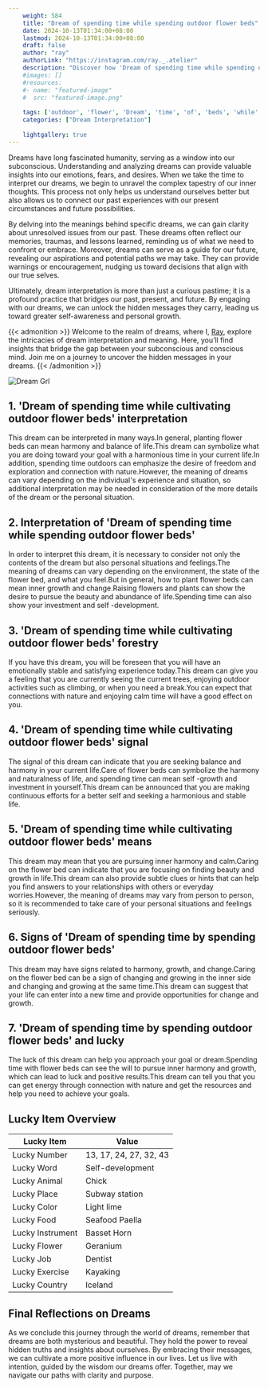 ```yaml
---
    weight: 584
    title: "Dream of spending time while spending outdoor flower beds"  # Assuming 'title' column exists
    date: 2024-10-13T01:34:00+08:00
    lastmod: 2024-10-13T01:34:00+08:00
    draft: false
    author: "ray"
    authorLink: "https://instagram.com/ray._.atelier"
    description: "Discover how 'Dream of spending time while spending outdoor flower beds' can interpret your future and uncover its significant meanings in your life."
    #images: []
    #resources:
    #- name: "featured-image"
    #  src: "featured-image.png"
    
    tags: ['outdoor', 'flower', 'Dream', 'time', 'of', 'beds', 'while', 'spending']
    categories: ["Dream Interpretation"]
    
    lightgallery: true
---
```

    
Dreams have long fascinated humanity, serving as a window into our subconscious. Understanding and analyzing dreams can provide valuable insights into our emotions, fears, and desires. When we take the time to interpret our dreams, we begin to unravel the complex tapestry of our inner thoughts. This process not only helps us understand ourselves better but also allows us to connect our past experiences with our present circumstances and future possibilities.

By delving into the meanings behind specific dreams, we can gain clarity about unresolved issues from our past. These dreams often reflect our memories, traumas, and lessons learned, reminding us of what we need to confront or embrace. Moreover, dreams can serve as a guide for our future, revealing our aspirations and potential paths we may take. They can provide warnings or encouragement, nudging us toward decisions that align with our true selves.

Ultimately, dream interpretation is more than just a curious pastime; it is a profound practice that bridges our past, present, and future. By engaging with our dreams, we can unlock the hidden messages they carry, leading us toward greater self-awareness and personal growth.

{{< admonition >}}
Welcome to the realm of dreams, where I, [Ray](https://instagram.com/ray._.atelier), explore the intricacies of dream interpretation and meaning. Here, you’ll find insights that bridge the gap between your subconscious and conscious mind. Join me on a journey to uncover the hidden messages in your dreams.
{{< /admonition >}}

![Dream Grl](https://cdn.pixabay.com/photo/2017/11/02/03/35/gothic-2910057_1280.jpg "Dream Grl")

## 1. 'Dream of spending time while cultivating outdoor flower beds' interpretation
This dream can be interpreted in many ways.In general, planting flower beds can mean harmony and balance of life.This dream can symbolize what you are doing toward your goal with a harmonious time in your current life.In addition, spending time outdoors can emphasize the desire of freedom and exploration and connection with nature.However, the meaning of dreams can vary depending on the individual's experience and situation, so additional interpretation may be needed in consideration of the more details of the dream or the personal situation.

## 2. Interpretation of 'Dream of spending time while spending outdoor flower beds'
In order to interpret this dream, it is necessary to consider not only the contents of the dream but also personal situations and feelings.The meaning of dreams can vary depending on the environment, the state of the flower bed, and what you feel.But in general, how to plant flower beds can mean inner growth and change.Raising flowers and plants can show the desire to pursue the beauty and abundance of life.Spending time can also show your investment and self -development.

## 3. 'Dream of spending time while cultivating outdoor flower beds' forestry
If you have this dream, you will be foreseen that you will have an emotionally stable and satisfying experience today.This dream can give you a feeling that you are currently seeing the current trees, enjoying outdoor activities such as climbing, or when you need a break.You can expect that connections with nature and enjoying calm time will have a good effect on you.

## 4. 'Dream of spending time while cultivating outdoor flower beds' signal
The signal of this dream can indicate that you are seeking balance and harmony in your current life.Care of flower beds can symbolize the harmony and naturalness of life, and spending time can mean self -growth and investment in yourself.This dream can be announced that you are making continuous efforts for a better self and seeking a harmonious and stable life.

## 5. 'Dream of spending time while cultivating outdoor flower beds' means
This dream may mean that you are pursuing inner harmony and calm.Caring on the flower bed can indicate that you are focusing on finding beauty and growth in life.This dream can also provide subtle clues or hints that can help you find answers to your relationships with others or everyday worries.However, the meaning of dreams may vary from person to person, so it is recommended to take care of your personal situations and feelings seriously.

## 6. Signs of 'Dream of spending time by spending outdoor flower beds'
This dream may have signs related to harmony, growth, and change.Caring on the flower bed can be a sign of changing and growing in the inner side and changing and growing at the same time.This dream can suggest that your life can enter into a new time and provide opportunities for change and growth.

## 7. 'Dream of spending time by spending outdoor flower beds' and lucky
The luck of this dream can help you approach your goal or dream.Spending time with flower beds can see the will to pursue inner harmony and growth, which can lead to luck and positive results.This dream can tell you that you can get energy through connection with nature and get the resources and help you need to achieve your goals.

## Lucky Item Overview
| Lucky Item          | Value              |
|---------------|--------------------|
| Lucky Number        | 13, 17, 24, 27, 32, 43  |
| Lucky Word          | Self-development |
| Lucky Animal        | Chick |
| Lucky Place         | Subway station     |
| Lucky Color         | Light lime     |
| Lucky Food          | Seafood Paella      |
| Lucky Instrument    | Basset Horn |
| Lucky Flower        | Geranium    |
| Lucky Job           | Dentist       |
| Lucky Exercise      | Kayaking  |
| Lucky Country       | Iceland    |


##  Final Reflections on Dreams

As we conclude this journey through the world of dreams, remember that dreams are both mysterious and beautiful. They hold the power to reveal hidden truths and insights about ourselves. By embracing their messages, we can cultivate a more positive influence in our lives. Let us live with intention, guided by the wisdom our dreams offer. Together, may we navigate our paths with clarity and purpose.
